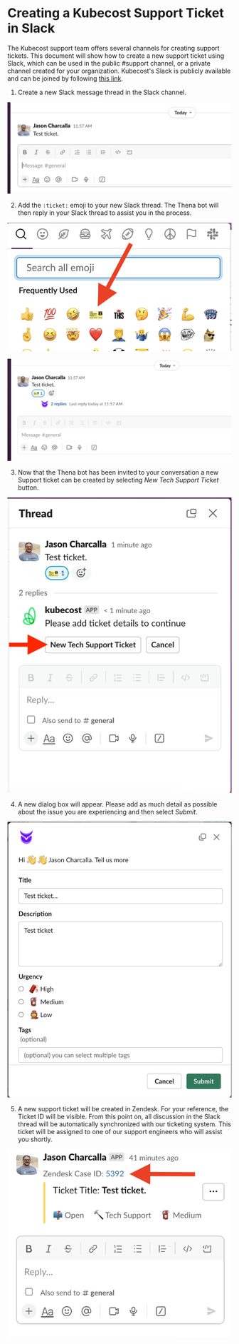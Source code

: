 # Creating a Kubecost Support Ticket in Slack

The Kubecost support team offers several channels for creating support tickets. This document will show how to create a new support ticket using Slack, which can be used in the public #support channel, or a private channel created for your organization. Kubecost's Slack is publicly available and can be joined by following [this link](https://kubecost.com/join-slack).

1. Create a new Slack message thread in the Slack channel.

![Screenshot](/images/ticket1.png)

2. Add the `:ticket:` emoji to your new Slack thread. The Thena bot will then reply in your Slack thread to assist you in the process.

![Screenshot](/images/ticket2.png)

![Screenshot](/images/ticket3.png)

3. Now that the Thena bot has been invited to your conversation a new Support ticket can be created by selecting *New Tech Support Ticket* button.

![Screenshot](/images/ticket4.png)

4. A new dialog box will appear. Please add as much detail as possible about the issue you are experiencing and then select _Submit_.

![Screenshot](/images/ticket5.png)

5. A new support ticket will be created in Zendesk. For your reference, the Ticket ID will be visible. From this point on, all discussion in the Slack thread will be automatically synchronized with our ticketing system. This ticket will be assigned to one of our support engineers who will assist you shortly.

![Screenshot](/images/ticket6.png)
